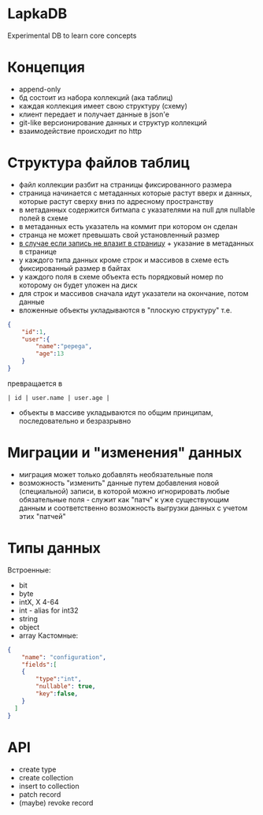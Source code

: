 # LapkaDB
Experimental DB to learn core concepts

# Концепция 
- append-only
- бд состоит из набора коллекций (ака таблиц)
- каждая коллекция имеет свою структуру (схему)
- клиент передает и получает данные в json'e
- git-like версионирование данных и структур коллекций
- взаимодействие происходит по http

# Структура файлов таблиц 
- файл коллекции разбит на страницы фиксированного размера
- страница начинается с метаданных которые растут вверх и данных, которые растут сверху вниз по адресному пространству
- в метаданных содержится битмапа с указателями на null для nullable полей в схеме
- в метаданных есть указатель на коммит при котором он сделан
- странца не может превышать свой установленный размер
- [в случае если запись не влазит в страницу](https://wiki.postgresql.org/wiki/TOAST) + указание в метаданных в странице
- у каждого типа данных кроме строк и массивов в схеме есть фиксированный размер в байтах
- у каждого поля в схеме объекта есть порядковый номер по которому он будет уложен на диск
- для строк и массивов сначала идут указатели на окончание, потом данные
- вложенные объекты укладываются в "плоскую структуру" т.е. 
```json
{
    "id":1,
    "user":{
        "name":"pepega",
        "age":13
    }
}
```
превращается в 
```
| id | user.name | user.age |
```
- объекты в массиве укладываются по общим принципам, последовательно и безразрывно

# Миграции и "изменения" данных
- миграция может только добавлять необязательные поля
- возможность "изменить" данные путем добавления новой (специальной) записи, в которой можно игнорировать любые обязательные поля - служит как "патч" к уже существующим данным и соответственно возможность выгрузки данных с учетом этих "патчей"

# Типы данных
Встроенные:
- bit
- byte
- intX, X 4-64
- int - alias for int32
- string 
- object
- array
Кастомные: 
```json
{ 
    "name": "configuration",
    "fields":[
    {
        "type":"int",
        "nullable": true,
        "key":false,
    }
  ]
}
```
# API
- create type
- create collection
- insert to collection
- patch record
- (maybe) revoke record